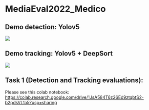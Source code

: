 # MediaEval2022_Medico

## Demo detection: Yolov5

![](deepsort/yolov5.gif)

## Demo tracking: Yolov5 + DeepSort

![](deepsort/yolov5anddeepsort.gif)

## Task 1 (Detection and Tracking evaluations):
Please see this colab notebook: https://colab.research.google.com/drive/1JsA584T6z26Ed9ztqbtS2-b2pdsVL1a5?usp=sharing
